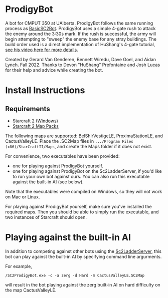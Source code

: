 # ProdigyBot 
A bot for CMPUT 350 at UAlberta. ProdigyBot follows the same running process as [BasicSC2Bot](https://github.com/solinas/BasicSc2Bot).
ProdigyBot uses a simple 4-gate rush to attack the enemy around the 3:30s mark. If the rush is successful, the army will begin attempting to "sweep" the enemy 
base for any stray buildings. The build order used is a direct implementation of HuShang's 4-gate tutorial, [see his video here for more details](https://www.youtube.com/watch?v=F_C9Vqv6lFE).

Created by Gerard Van Genderen, Bennett Wiredu, Dave Goel, and Aidan Lynch. Fall 2022.
Thanks to Devon "HuShang" Prefontaine and Josh Lucas for their help and advice while creating the bot.

# Install Instructions
## Requirements
* Starcraft 2 ([Windows](https://starcraft2.com/en-us/)) 
* [Starcraft 2 Map Packs](https://github.com/Blizzard/s2client-proto#map-packs)

The following maps are supported: BelShirVestigeLE, ProximaStationLE, and CactusValleyLE. Place the .SC2Map files in `.../Program Files (x86)/StarCraftII/Maps`, and create the Maps folder if it
does not exist.

For convenience, two executables have been provided:

* one for playing against ProdigyBot yourself.
* one for playing against ProdigyBot on the Sc2LadderServer, if you'd like to run your own bot against ours. You can also run this executable against the built-in AI (see below).

Note that the executables were compiled on Windows, so they will not work on Mac or Linux.

For playing against ProdigyBot yourself, make sure you've installed the required maps. Then you should be able to simply run the executable, and two instances of Starcraft should open.

# Playing against the built-in AI

In addition to competing against other bots using the [Sc2LadderServer](https://github.com/solinas/Sc2LadderServer), this bot can play against the built-in
AI by specifying command line argurments.

For example,

```
/SC2ProdigyBot.exe -c -a zerg -d Hard -m CactusValleyLE.SC2Map
```

will result in the bot playing against the zerg built-in AI on hard difficulty on the map CactusValleyLE.